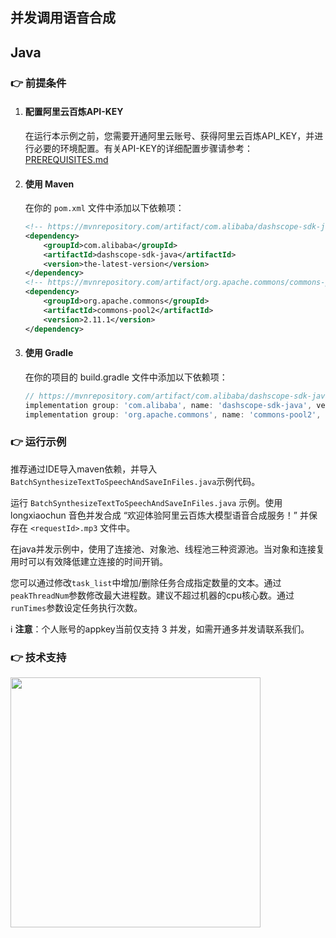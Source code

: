 [comment]: # (title and brief introduction of the sample)
## 并发调用语音合成
## Java

[comment]: # (prerequisites)
### :point_right: 前提条件

1. #### 配置阿里云百炼API-KEY

    在运行本示例之前，您需要开通阿里云账号、获得阿里云百炼API_KEY，并进行必要的环境配置。有关API-KEY的详细配置步骤请参考：[PREREQUISITES.md](../../../../PREREQUISITES.md)

2. #### 使用 Maven

    在你的 `pom.xml` 文件中添加以下依赖项：
    
    ```xml
    <!-- https://mvnrepository.com/artifact/com.alibaba/dashscope-sdk-java -->
    <dependency>
        <groupId>com.alibaba</groupId>
        <artifactId>dashscope-sdk-java</artifactId>
        <version>the-latest-version</version>
    </dependency>
    <!-- https://mvnrepository.com/artifact/org.apache.commons/commons-pool2 -->
    <dependency>
        <groupId>org.apache.commons</groupId>
        <artifactId>commons-pool2</artifactId>
        <version>2.11.1</version>
    </dependency>
    ```
3. #### 使用 Gradle

    在你的项目的 build.gradle 文件中添加以下依赖项：
    
    ```gradle
    // https://mvnrepository.com/artifact/com.alibaba/dashscope-sdk-java
    implementation group: 'com.alibaba', name: 'dashscope-sdk-java', version: 'the-latest-version'
    implementation group: 'org.apache.commons', name: 'commons-pool2', version: '2.11.1'
    ```


[comment]: # (how to run the sample and expected results)
### :point_right: 运行示例

推荐通过IDE导入maven依赖，并导入`BatchSynthesizeTextToSpeechAndSaveInFiles.java`示例代码。

运行 `BatchSynthesizeTextToSpeechAndSaveInFiles.java` 示例。使用 longxiaochun 音色并发合成 “欢迎体验阿里云百炼大模型语音合成服务！” 并保存在 `<requestId>.mp3` 文件中。

在java并发示例中，使用了连接池、对象池、线程池三种资源池。当对象和连接复用时可以有效降低建立连接的时间开销。

您可以通过修改`task_list`中增加/删除任务合成指定数量的文本。通过`peakThreadNum`参数修改最大进程数。建议不超过机器的cpu核心数。通过`runTimes`参数设定任务执行次数。

:information_source: **注意**：个人账号的appkey当前仅支持 3 并发，如需开通多并发请联系我们。

[comment]: # (technical support of the sample)
### :point_right: 技术支持
<img src="https://dashscope.oss-cn-beijing.aliyuncs.com/samples/audio/group.png" width="400"/>

    